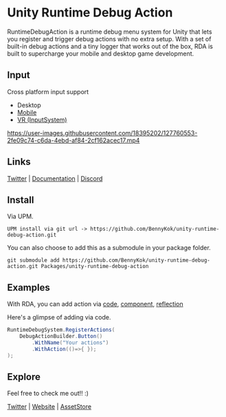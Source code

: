 # Unity Runtime Debug Action

RuntimeDebugAction is a runtime debug menu system for Unity that lets you register and trigger debug actions with no extra setup. With a set of built-in debug actions and a tiny logger that works out of the box, RDA is built to supercharge your mobile and desktop game development.

## Input
Cross platform input support
- Desktop
- [Mobile](https://bennykok.github.io/runtime-debug-action-docs/manuals/testing-with-mobile.html)
- [VR (InputSystem)](https://bennykok.github.io/runtime-debug-action-docs/manuals/VR/index.html)

https://user-images.githubusercontent.com/18395202/127760553-2fe09c74-c6da-4ebd-af84-2cf162acec17.mp4

## Links

[Twitter](https://twitter.com/BennyKokMusic/status/1316547829817466880) | [Documentation](https://bennykok.github.io/runtime-debug-action-docs/manuals/QuickStart/index.html) | [Discord](https://discord.gg/fHGsArj) 

## Install

Via UPM.

```
UPM install via git url -> https://github.com/BennyKok/unity-runtime-debug-action.git
```

You can also choose to add this as a submodule in your package folder.

```
git submodule add https://github.com/BennyKok/unity-runtime-debug-action.git Packages/unity-runtime-debug-action
```

## Examples

With RDA, you can add action via [code](https://bennykok.github.io/runtime-debug-action-docs/manuals/CustomActions/fluent-api.html), [component](https://bennykok.github.io/runtime-debug-action-docs/manuals/CustomActions/debug-action-component.html), [reflection](https://bennykok.github.io/runtime-debug-action-docs/manuals/CustomActions/attribute-reflection.html)

Here's a glimpse of adding via code.

```csharp
RuntimeDebugSystem.RegisterActions(
    DebugActionBuilder.Button()
        .WithName("Your actions")
        .WithAction(()=>{ });
);
```

## Explore
Feel free to check me out!! :)

[Twitter](https://twitter.com/BennyKokMusic) | [Website](https://bennykok.com) | [AssetStore](https://assetstore.unity.com/publishers/28510)
